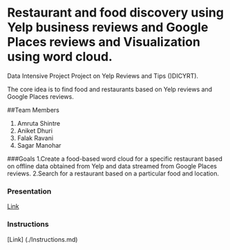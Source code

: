 # Restaurant and food discovery using Yelp business reviews and Google Places reviews and Visualization using word cloud.
Data Intensive Project Project on Yelp Reviews and Tips ()DICYRT).

The core idea is to find food and
restaurants based on Yelp reviews and Google Places reviews.

##Team Members 
1. Amruta Shintre
2. Aniket Dhuri
3. Falak Ravani
4. Sagar Manohar


###Goals
1.Create a food-based word cloud for a specific restaurant based on offline data obtained from Yelp and data streamed from Google Places reviews.
2.Search for a restaurant based on a particular food and location.


### Presentation

[Link](tiny.cc/dicyrt)


### Instructions 

[Link] (./Instructions.md)


